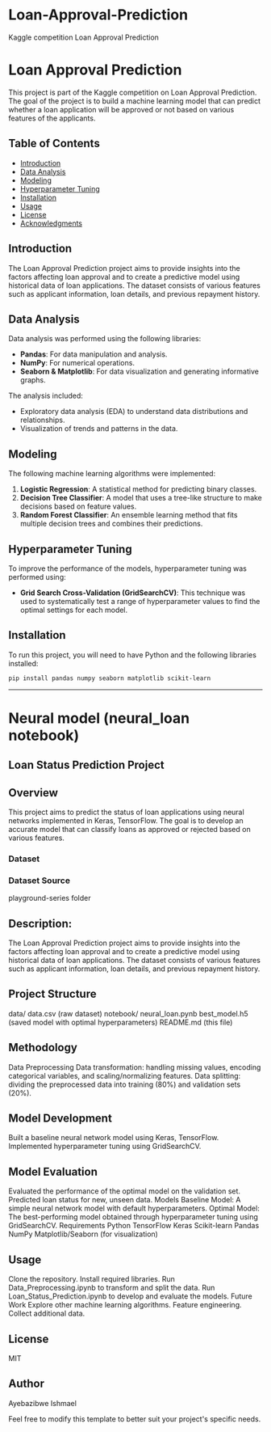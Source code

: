# Loan-Approval-Prediction
Kaggle competition Loan Approval Prediction

# Loan Approval Prediction

This project is part of the Kaggle competition on Loan Approval Prediction. The goal of the project is to build a machine learning model that can predict whether a loan application will be approved or not based on various features of the applicants.

## Table of Contents

- [Introduction](#introduction)
- [Data Analysis](#data-analysis)
- [Modeling](#modeling)
- [Hyperparameter Tuning](#hyperparameter-tuning)
- [Installation](#installation)
- [Usage](#usage)
- [License](#license)
- [Acknowledgments](#acknowledgments)

## Introduction

The Loan Approval Prediction project aims to provide insights into the factors affecting loan approval and to create a predictive model using historical data of loan applications. The dataset consists of various features such as applicant information, loan details, and previous repayment history.

## Data Analysis

Data analysis was performed using the following libraries:

- **Pandas**: For data manipulation and analysis.
- **NumPy**: For numerical operations.
- **Seaborn & Matplotlib**: For data visualization and generating informative graphs.

The analysis included:
- Exploratory data analysis (EDA) to understand data distributions and relationships.
- Visualization of trends and patterns in the data.

## Modeling

The following machine learning algorithms were implemented:

1. **Logistic Regression**: A statistical method for predicting binary classes.
2. **Decision Tree Classifier**: A model that uses a tree-like structure to make decisions based on feature values.
3. **Random Forest Classifier**: An ensemble learning method that fits multiple decision trees and combines their predictions.

## Hyperparameter Tuning

To improve the performance of the models, hyperparameter tuning was performed using:

- **Grid Search Cross-Validation (GridSearchCV)**: This technique was used to systematically test a range of hyperparameter values to find the optimal settings for each model.

## Installation

To run this project, you will need to have Python and the following libraries installed:

```bash
pip install pandas numpy seaborn matplotlib scikit-learn
```
--------------------------------------------------------------------------------
# Neural model (neural_loan notebook)

## Loan Status Prediction Project

## Overview

This project aims to predict the status of loan applications using neural networks implemented in Keras, TensorFlow. The goal is to develop an accurate model that can classify loans as approved or rejected based on various features.

### Dataset

### Dataset Source
playground-series folder

## Description:

The Loan Approval Prediction project aims to provide insights into the factors affecting loan approval and to create a predictive model using historical data of loan applications. The dataset consists of various features such as applicant information, loan details, and previous repayment history.

## Project Structure

data/
data.csv (raw dataset)
notebook/ neural_loan.pynb
best_model.h5 (saved model with optimal hyperparameters)
README.md (this file)

## Methodology

Data Preprocessing
Data transformation: handling missing values, encoding categorical variables, and scaling/normalizing features.
Data splitting: dividing the preprocessed data into training (80%) and validation sets (20%).

## Model Development
Built a baseline neural network model using Keras, TensorFlow.
Implemented hyperparameter tuning using GridSearchCV.

## Model Evaluation
Evaluated the performance of the optimal model on the validation set.
Predicted loan status for new, unseen data.
Models
Baseline Model: A simple neural network model with default hyperparameters.
Optimal Model: The best-performing model obtained through hyperparameter tuning using GridSearchCV.
Requirements
Python 
TensorFlow
Keras
Scikit-learn
Pandas
NumPy
Matplotlib/Seaborn (for visualization)

## Usage
Clone the repository.
Install required libraries.
Run Data_Preprocessing.ipynb to transform and split the data.
Run Loan_Status_Prediction.ipynb to develop and evaluate the models.
Future Work
Explore other machine learning algorithms.
Feature engineering.
Collect additional data.

## License
MIT

## Author

Ayebazibwe Ishmael

Feel free to modify this template to better suit your project's specific needs.

